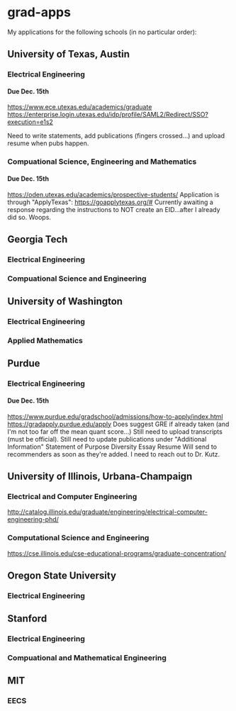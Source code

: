 # grad-apps
My applications for the following schools (in no particular order):

## University of Texas, Austin
### Electrical Engineering
#### Due Dec. 15th
https://www.ece.utexas.edu/academics/graduate
https://enterprise.login.utexas.edu/idp/profile/SAML2/Redirect/SSO?execution=e1s2

Need to write statements, add publications (fingers crossed...) and upload
resume when pubs happen.

### Compuational Science, Engineering and Mathematics
#### Due Dec. 15th
https://oden.utexas.edu/academics/prospective-students/
Application is through "ApplyTexas": https://goapplytexas.org/#
Currently awaiting a response regarding the instructions to NOT create an EID...after
I already did so. Woops.


## Georgia Tech
### Electrical Engineering
### Compuational Science and Engineering

## University of Washington
### Electrical Engineering
### Applied Mathematics

## Purdue
### Electrical Engineering
#### Due Dec. 15th
https://www.purdue.edu/gradschool/admissions/how-to-apply/index.html
https://gradapply.purdue.edu/apply
Does suggest GRE if already taken (and I'm not too far off the mean quant score...)
Still need to upload transcripts (must be official).
Still need to update publications under "Additional Information"
Statement of Purpose
Diversity Essay
Resume
Will send to recommenders as soon as they're added. I need to reach out to Dr. Kutz.

## University of Illinois, Urbana-Champaign
### Electrical and Computer Engineering
http://catalog.illinois.edu/graduate/engineering/electrical-computer-engineering-phd/
### Computational Science and Engineering
https://cse.illinois.edu/cse-educational-programs/graduate-concentration/

## Oregon State University
### Electrical Engineering

## Stanford
### Electrical Engineering
### Compuational and Mathematical Engineering

## MIT
### EECS